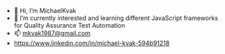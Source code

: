 - 👋 Hi, I’m MichaelKvak
- 🌱 I’m currently interested and learning different JavaScript frameworks for Quality Assurance Test Automation 
- 📫 mkvak1987@gmail.com
-  https://www.linkedin.com/in/michael-kvak-594b91218

<!---
MichaelKvak/MichaelKvak is a ✨ special ✨ repository because its `README.md` (this file) appears on your GitHub profile.
You can click the Preview link to take a look at your changes.
--->
